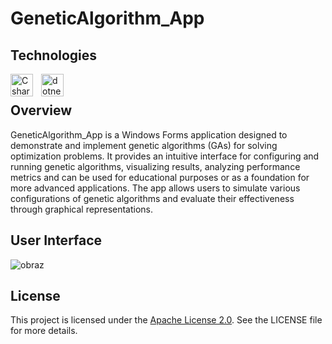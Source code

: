 # GeneticAlgorithm_App

## Technologies
[<img align="left" alt="Csharp" width="36px" src="https://cdn.jsdelivr.net/gh/devicons/devicon/icons/csharp/csharp-original.svg" style="padding-right:10px;"/>][csharp]
[<img align="left" alt="dotnet" width="36px" src="https://upload.wikimedia.org/wikipedia/commons/thumb/7/7d/Microsoft_.NET_logo.svg/2048px-Microsoft_.NET_logo.svg.png" style="padding-right:10px;"/>][dotnet]

[csharp]: https://en.wikipedia.org/wiki/C_Sharp_(programming_language)
[dotnet]: https://en.wikipedia.org/wiki/.NET

<br>

## Overview

GeneticAlgorithm_App is a Windows Forms application designed to demonstrate and implement genetic algorithms (GAs) for solving optimization problems. It provides an intuitive interface for configuring and running genetic algorithms, visualizing results, analyzing performance metrics and can be used for educational purposes or as a foundation for more advanced applications. The app allows users to simulate various configurations of genetic algorithms and evaluate their effectiveness through graphical representations.

## User Interface

![obraz](https://github.com/user-attachments/assets/e8185047-efb4-499a-bff6-ed4cf40b9710)



## License

This project is licensed under the [Apache License 2.0](https://opensource.org/license/apache-2-0/). See the LICENSE file for more details.
